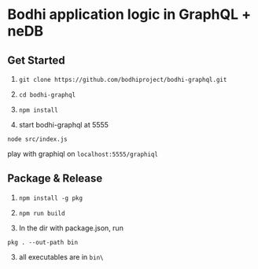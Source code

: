 # Bodhi application logic in GraphQL + neDB

## Get Started
1. `git clone https://github.com/bodhiproject/bodhi-graphql.git`

2. `cd bodhi-graphql`

3. `npm install`

4. start bodhi-graphql at 5555

`node src/index.js`

play with graphiql on `localhost:5555/graphiql`

## Package & Release
1. `npm install -g pkg`

2. `npm run build`

3. In the dir with package.json, run

`pkg . --out-path bin`

3. all executables are in `bin\`
